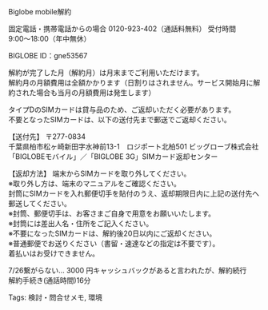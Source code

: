 Biglobe mobile解約

固定電話・携帯電話からの場合 0120-923-402（通話料無料） 受付時間  
9:00～18:00（年中無休）  

BIGLOBE ID：gne53567

解約が完了した月（解約月）は月末までご利用いただけます。  
解約月の月額費用は全額かかります（日割りはされません。サービス開始月に解約された場合も当月の月額費用は発生します）  

タイプDのSIMカードは貸与品のため、ご返却いただく必要があります。  
不要となったSIMカードは、以下の送付先まで郵送でご返却ください。  

【送付先】 〒277-0834  
千葉県柏市松ヶ崎新田字水神前13-1　ロジポート北柏501 ビッグローブ株式会社  
「BIGLOBEモバイル」／「BIGLOBE 3G」SIMカード返却センター  

【返却方法】 端末からSIMカードを取り外してください。  
※取り外し方は、端末のマニュアルをご確認ください。  
封筒にSIMカードを入れ郵便切手を貼付のうえ、返却期限日内に上記の送付先へ郵送してください。  
※封筒、郵便切手は、お客さまご自身で用意をお願いいたします。  
※封筒には差出人名・住所をご記入ください。  
※不要になったSIMカードは、解約後20日以内にご返却ください。  
※普通郵便でお送りください（書留・速達などの指定は不要です）。  
着払いはお受けできません。  

7/26繋がらない… 3000 円キャッシュバックがあると言われたが、解約続行  
解約手続き(通話時間)16分  

Tags: 検討・問合せメモ, 環境